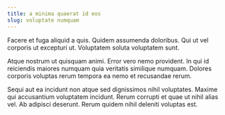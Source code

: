 ```yaml
---
title: a minima quaerat id eos
slug: voluptate numquam
---
```


Facere et fuga aliquid a quis. Quidem assumenda doloribus. Qui ut vel corporis ut excepturi ut. Voluptatem soluta voluptatem sunt.

Atque nostrum ut quisquam animi. Error vero nemo provident. In qui id reiciendis maiores numquam quia veritatis similique numquam. Dolores corporis voluptas rerum tempora ea nemo et recusandae rerum.

Sequi aut ea incidunt non atque sed dignissimos nihil voluptates. Maxime qui accusantium voluptatem incidunt. Rerum corrupti et quae ut nihil alias vel. Ab adipisci deserunt. Rerum quidem nihil deleniti voluptas est.
